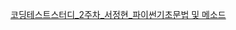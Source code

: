 [코딩테스트스터디_2주차_서정현_파이썬기초문법 및 메소드](https://velog.io/@tjwjdgus83/%ED%8C%8C%EC%9D%B4%EC%8D%AC-%EA%B8%B0%EC%B4%88)


